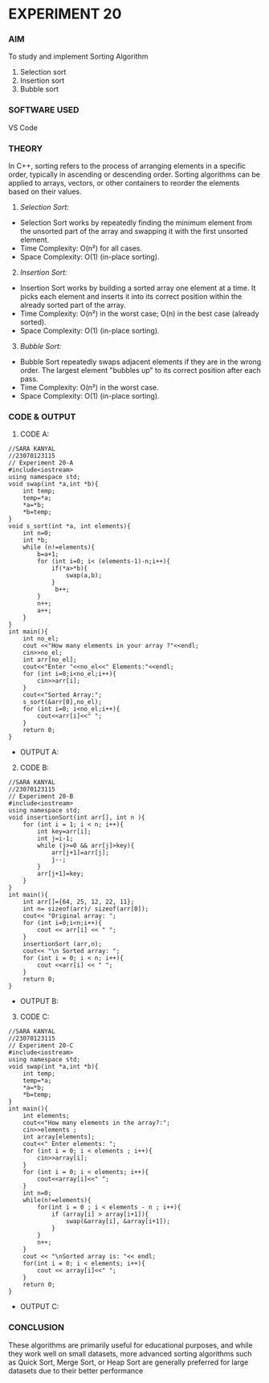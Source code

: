 # EXPERIMENT 20

### AIM
To study and implement Sorting Algorithm
1. Selection sort
2. Insertion sort
3. Bubble sort
   
### SOFTWARE USED
VS Code

### THEORY
In C++, sorting refers to the process of arranging elements in a specific order, typically in ascending or descending order. Sorting algorithms can be applied to arrays, vectors, or other containers to reorder the elements based on their values.<br>

1. *Selection Sort:*
* Selection Sort works by repeatedly finding the minimum element from the unsorted part of the array and swapping it with the first unsorted element.
* Time Complexity: O(n²) for all cases.
* Space Complexity: O(1) (in-place sorting). <br>
 


2. *Insertion Sort:*
* Insertion Sort works by building a sorted array one element at a time. It picks each element and inserts it into its correct position within the already sorted part of the array.
* Time Complexity: O(n²) in the worst case; O(n) in the best case (already sorted).
* Space Complexity: O(1) (in-place sorting). <br>
 


3. *Bubble Sort:*
* Bubble Sort repeatedly swaps adjacent elements if they are in the wrong order. The largest element "bubbles up" to its correct position after each pass.
* Time Complexity: O(n²) in the worst case.
* Space Complexity: O(1) (in-place sorting). <br>
  

 
### CODE & OUTPUT 
1. CODE A:
```
//SARA KANYAL
//23070123115
// Experiment 20-A
#include<iostream>
using namespace std;
void swap(int *a,int *b){
    int temp;
    temp=*a;
    *a=*b;
    *b=temp;
}
void s_sort(int *a, int elements){
    int n=0;
    int *b;
    while (n!=elements){
        b=a+1;
        for (int i=0; i< (elements-1)-n;i++){
            if(*a>*b){
                swap(a,b);
            }
             b++;
        }
        n++;
        a++;
    }   
}
int main(){
    int no_el;
    cout <<"How many elements in your array ?"<<endl;
    cin>>no_el;
    int arr[no_el];
    cout<<"Enter "<<no_el<<" Elements:"<<endl;
    for (int i=0;i<no_el;i++){
        cin>>arr[i];
    }
    cout<<"Sorted Array:";
    s_sort(&arr[0],no_el);
    for (int i=0; i<no_el;i++){
        cout<<arr[i]<<" ";
    }
    return 0;
}
```

* OUTPUT A: <BR>

2. CODE B:
```
//SARA KANYAL
//23070123115
// Experiment 20-B
#include<iostream>
using namespace std;
void insertionSort(int arr[], int n ){
    for (int i = 1; i < n; i++){
        int key=arr[i];
        int j=i-1;
        while (j>=0 && arr[j]>key){
            arr[j+1]=arr[j];
            j--;
        }
        arr[j+1]=key;
    }
}
int main(){
    int arr[]={64, 25, 12, 22, 11};
    int n= sizeof(arr)/ sizeof(arr[0]);
    cout<< "Original array: ";
    for (int i=0;i<n;i++){
        cout << arr[i] << " ";
    }
    insertionSort (arr,n);
    cout<< "\n Sorted array: ";
    for (int i = 0; i < n; i++){
        cout <<arr[i] << " ";
    }
    return 0;
}
```

* OUTPUT B: <BR>

3. CODE C:
```
//SARA KANYAL
//23070123115
// Experiment 20-C
#include<iostream>
using namespace std;
void swap(int *a,int *b){
    int temp;
    temp=*a;
    *a=*b;
    *b=temp;
}
int main(){
    int elements;
    cout<<"How many elements in the array?:";
    cin>>elements ;
    int array[elements];
    cout<<" Enter elements: ";
    for (int i = 0; i < elements ; i++){
        cin>>array[i];
    }
    for (int i = 0; i < elements; i++){
        cout<<array[i]<<" ";
    }
    int n=0;
    while(n!=elements){
        for(int i = 0 ; i < elements - n ; i++){
            if (array[i] > array[i+1]){
                swap(&array[i], &array[i+1]);
            }
        }
        n++;
    }
    cout << "\nSorted array is: "<< endl;
    for(int i = 0; i < elements; i++){
        cout << array[i]<<" ";
    }
    return 0;
}
```
* OUTPUT C: <BR>


### CONCLUSION
These algorithms are primarily useful for educational purposes, and while they work well on small datasets, more advanced sorting algorithms such as Quick Sort, Merge Sort, or Heap Sort are generally preferred for large datasets due to their better performance
